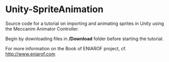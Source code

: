 Unity-SpriteAnimation
=====================

Source code for a tutorial on importing and animating sprites in Unity using the Meccanim Animator Controller.

Begin by downloading files in **/Download** folder before starting the tutorial.

For more information on the Book of ENIAROF project, cf. http://www.eniarof.com